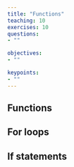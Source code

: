 ```yaml
---
title: "Functions"
teaching: 10
exercises: 10
questions:
- ""

objectives:
- ""

keypoints:
- ""
---
```


## Functions

## For loops

## If statements

